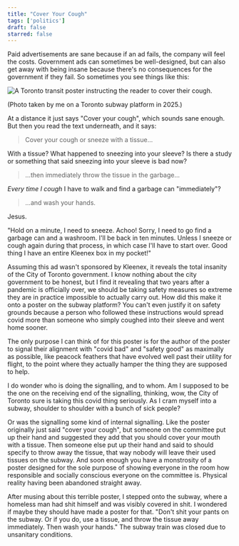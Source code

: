 ```yaml
---
title: "Cover Your Cough"
tags: ['politics']
draft: false
starred: false
---
```



Paid advertisements are sane because if an ad fails, the company will feel the costs. Government ads can sometimes be well-designed, but can also get away with being insane because there's no consequences for the government if they fail. So sometimes you see things like this:

![A Toronto transit poster instructing the reader to cover their cough.](/images/60_Cough.jpeg)

(Photo taken by me on a Toronto subway platform in 2025.)

At a distance it just says "Cover your cough", which sounds sane enough. But then you read the text underneath, and it says:

> Cover your cough or sneeze with a tissue...

With a tissue? What happened to sneezing into your sleeve? Is there a study or something that said sneezing into your sleeve is bad now?

> ...then immediately throw the tissue in the garbage...

*Every time I cough* I have to walk and find a garbage can "immediately"?

> ...and wash your hands.

Jesus. 

"Hold on a minute, I need to sneeze. Achoo! Sorry, I need to go find a garbage can and a washroom. I'll be back in ten minutes. Unless I sneeze or cough again during that process, in which case I'll have to start over. Good thing I have an entire Kleenex box in my pocket!"

Assuming this ad wasn't sponsored by Kleenex, it reveals the total insanity of the City of Toronto government. I know nothing about the city government to be honest, but I find it revealing that two years after a pandemic is officially over, we should be taking safety measures so extreme they are in practice impossible to actually carry out. How did this make it onto a poster on the subway platform? You can't even justify it on safety grounds because a person who followed these instructions would spread covid more than someone who simply coughed into their sleeve and went home sooner.

The only purpose I can think of for this poster is for the author of the poster to signal their alignment with "covid bad" and "safety good" as maximally as possible, like peacock feathers that have evolved well past their utility for flight, to the point where they actually hamper the thing they are supposed to help.

I do wonder who is doing the signalling, and to whom. Am I supposed to be the one on the receiving end of the signalling, thinking, wow, the City of Toronto sure is taking this covid thing seriously. As I cram myself into a subway, shoulder to shoulder with a bunch of sick people? 

Or was the signalling some kind of internal signalling. Like the poster originally just said "cover your cough", but someone on the committee put up their hand and suggested they add that you should cover your mouth with a tissue. Then someone else put up their hand and said to should specify to throw away the tissue, that way nobody will leave their used tissues on the subway. And soon enough you have a monstrosity of a poster designed for the sole purpose of showing everyone in the room how responsible and socially conscious everyone on the committee is. Physical reality having been abandoned straight away.

After musing about this terrible poster, I stepped onto the subway, where a homeless man had shit himself and was visibly covered in shit. I wondered if maybe they should have made a poster for that. "Don't shit your pants on the subway. Or if you do, use a tissue, and throw the tissue away immediately. Then wash your hands." The subway train was closed due to unsanitary conditions.
